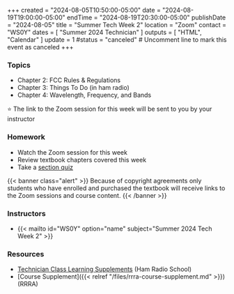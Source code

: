 +++
created = "2024-08-05T10:50:00-05:00"
date = "2024-08-19T19:00:00-05:00"
endTime = "2024-08-19T20:30:00-05:00"
publishDate = "2024-08-05"
title = "Summer Tech Week 2"
location = "Zoom"
contact = "WS0Y"
dates = [ "Summer 2024 Technician" ]
outputs = [ "HTML", "Calendar" ]
update = 1
#status = "canceled"	# Uncomment line to mark this event as canceled	
+++
### Topics

* Chapter 2: FCC Rules & Regulations
* Chapter 3: Things To Do (in ham radio)
* Chapter 4: Wavelength, Frequency, and Bands

:star: The link to the Zoom session for this week will be sent to you by your
instructor

### Homework

* Watch the Zoom session for this week
* Review textbook chapters covered this week
* Take a [section quiz](https://www.hamradioschool.com/tech-quizzes)

{{< banner class="alert" >}}
Because of copyright agreements only students who have enrolled and
purchased the textbook will receive links to the Zoom sessions and course content.
{{< /banner >}}

### Instructors

* {{< mailto id="WS0Y" option="name" subject="Summer 2024 Tech Week 2" >}}

### Resources

* [Technician Class Learning Supplements](https://www.hamradioschool.com/technician-learning) (Ham Radio School)
* [Course Supplement]({{< relref "/files/rrra-course-supplement.md" >}}) (RRRA)
 
